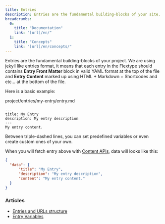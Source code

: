 ```yaml
---
title: Entries
description: Entries are the fundamental building-blocks of your site. Each entry in Flextype should contains Entry Front Matter block in YAML format at the top of the file and Entry Content marked up using HTML + Markdown + Shortcodes at the bottom of the file.
breadcrumbs:
  0:
    title: "Documentation"
    link: "[url]/en/"
  1:
    title: "Concepts"
    link: "[url]/en/concepts/"
---
```


Entries are the fundamental building-blocks of your project. We are using jekyll like entries format, it means that each entry in the Flextype should contains **Entry Front Matter** block in valid YAML format at the top of the file and **Entry Content** marked up using HTML + Markdown + Shortcodes and etc... at the bottom of the file.

Here is a basic example:

<div class="file-header"><i class="far fa-file-alt"></i> project/entries/my-entry/entry.md</div>

    ---
    title: My Entry
    description: My entry description
    ---
    My entry content.

Between triple-dashed lines, you can set predefined variables or even create custom ones of your own.

When you will fetch entry above with [Content APIs]([url]/en/concepts/content-apis), data will looks like this:

```json
{
  "data": {
      "title": "My Entry",
      "description": "My entry description",
      "content": "My entry content."
  }
}
```

### Articles

* [Entries and URLs structure](./entries/urls-structure)
* [Entry Variables](./entries/entry-variables)
